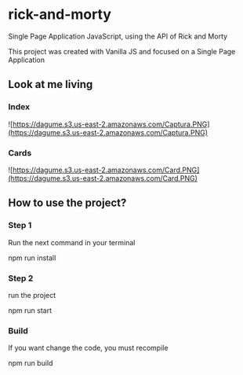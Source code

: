 # rick-and-morty
Single Page Application JavaScript, using the API of Rick and Morty

This project was created with Vanilla JS and focused on a Single Page Application

## **Look at me living**

### **Index**

![https://dagume.s3.us-east-2.amazonaws.com/Captura.PNG](https://dagume.s3.us-east-2.amazonaws.com/Captura.PNG)

### **Cards**

![https://dagume.s3.us-east-2.amazonaws.com/Card.PNG](https://dagume.s3.us-east-2.amazonaws.com/Card.PNG)

## **How to use the project?**

### **Step 1**

Run the next command in your terminal

npm run install

### **Step 2**

run the project

npm run start

### **Build**

If you want change the code, you must recompile

npm run build
